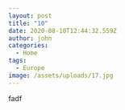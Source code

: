 ```yaml
---
layout: post
title: "10"
date: 2020-08-10T12:44:32.559Z
author: john
categories:
  - Home
tags:
  - Europe
image: /assets/uploads/17.jpg
---
```

fadf